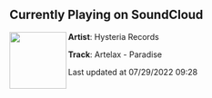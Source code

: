 ## Currently Playing on SoundCloud

[<img align="left" width="100" src="https://i1.sndcdn.com/artworks-pr4uJzPSLYKhdNeX-ky9Ohg-t500x500.jpg">](https://soundcloud.com/hysteriarecords/artelax-paradise?in=hysteriarecords/sets/hysteria-ep-vol-13)

**Artist**: Hysteria Records 

**Track**: Artelax - Paradise

Last updated at 07/29/2022 09:28
